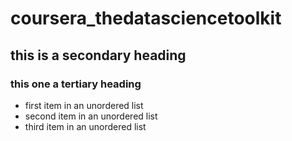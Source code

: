 # coursera_thedatasciencetoolkit
## this is a secondary heading
### this one a tertiary heading

* first item in an unordered list
* second item in an unordered list
* third item in an unordered list

